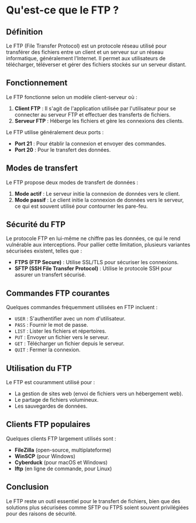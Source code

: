# Qu'est-ce que le FTP ?

## Définition

Le FTP (File Transfer Protocol) est un protocole réseau utilisé pour transférer des fichiers entre un client et un serveur sur un réseau informatique, généralement l'Internet. Il permet aux utilisateurs de télécharger, téléverser et gérer des fichiers stockés sur un serveur distant.

## Fonctionnement

Le FTP fonctionne selon un modèle client-serveur où :

1. **Client FTP** : Il s'agit de l'application utilisée par l'utilisateur pour se connecter au serveur FTP et effectuer des transferts de fichiers.
2. **Serveur FTP** : Héberge les fichiers et gère les connexions des clients.

Le FTP utilise généralement deux ports :
- **Port 21** : Pour établir la connexion et envoyer des commandes.
- **Port 20** : Pour le transfert des données.

## Modes de transfert

Le FTP propose deux modes de transfert de données :

1. **Mode actif** : Le serveur initie la connexion de données vers le client.
2. **Mode passif** : Le client initie la connexion de données vers le serveur, ce qui est souvent utilisé pour contourner les pare-feu.

## Sécurité du FTP

Le protocole FTP en lui-même ne chiffre pas les données, ce qui le rend vulnérable aux interceptions. Pour pallier cette limitation, plusieurs variantes sécurisées existent, telles que :

- **FTPS (FTP Secure)** : Utilise SSL/TLS pour sécuriser les connexions.
- **SFTP (SSH File Transfer Protocol)** : Utilise le protocole SSH pour assurer un transfert sécurisé.

## Commandes FTP courantes

Quelques commandes fréquemment utilisées en FTP incluent :

- `USER` : S'authentifier avec un nom d'utilisateur.
- `PASS` : Fournir le mot de passe.
- `LIST` : Lister les fichiers et répertoires.
- `PUT` : Envoyer un fichier vers le serveur.
- `GET` : Télécharger un fichier depuis le serveur.
- `QUIT` : Fermer la connexion.

## Utilisation du FTP

Le FTP est couramment utilisé pour :

- La gestion de sites web (envoi de fichiers vers un hébergement web).
- Le partage de fichiers volumineux.
- Les sauvegardes de données.

## Clients FTP populaires

Quelques clients FTP largement utilisés sont :

- **FileZilla** (open-source, multiplateforme)
- **WinSCP** (pour Windows)
- **Cyberduck** (pour macOS et Windows)
- **lftp** (en ligne de commande, pour Linux)

## Conclusion

Le FTP reste un outil essentiel pour le transfert de fichiers, bien que des solutions plus sécurisées comme SFTP ou FTPS soient souvent privilégiées pour des raisons de sécurité.


